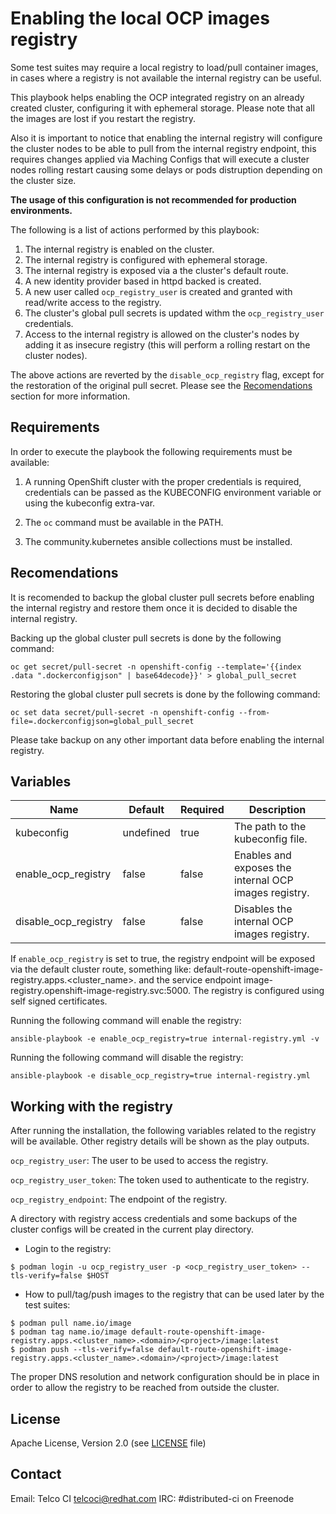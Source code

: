 # Enabling the local OCP images registry

Some test suites may require a local registry to load/pull container images, in cases where a registry is not available the internal registry can be useful.

This playbook helps enabling the OCP integrated registry on an already created cluster, configuring it with ephemeral storage. Please note that all the images are lost if you restart the registry.

Also it is important to notice that enabling the internal registry will configure the cluster nodes to be able to pull from the internal registry endpoint, this requires changes applied via Maching Configs that will execute a cluster nodes rolling restart causing some delays or pods distruption depending on the cluster size.

**The usage of this configuration is not recommended for production environments.**

The following is a list of actions performed by this playbook:
1. The internal registry is enabled on the cluster.
1. The internal registry is configured with ephemeral storage.
1. The internal registry is exposed via a the cluster's default route.
1. A new identity provider based in httpd backed is created.
1. A new user called `ocp_registry_user` is created and granted with read/write access to the registry.
1. The cluster's global pull secrets is updated withm the `ocp_registry_user` credentials.
1. Access to the internal registry is allowed on the cluster's nodes by adding it as insecure registry (this will perform a rolling restart on the cluster nodes).

The above actions are reverted by the `disable_ocp_registry` flag, except for the restoration of the original pull secret. Please see the [Recomendations](#recomendations) section for more information.

## Requirements

In order to execute the playbook the following requirements must be available:

1. A running OpenShift cluster with the proper credentials is required, credentials can be passed as the KUBECONFIG environment variable or using the kubeconfig extra-var.

1. The `oc` command must be available in the PATH.

1. The community.kubernetes ansible collections must be installed.

## Recomendations

It is recomended to backup the global cluster pull secrets before enabling the internal registry and restore them once it is decided to disable the internal registry.

Backing up the global cluster pull secrets is done by the following command:

```ShellSession
oc get secret/pull-secret -n openshift-config --template='{{index .data ".dockerconfigjson" | base64decode}}' > global_pull_secret
```

Restoring the global cluster pull secrets is done by the following command:
```ShellSession
oc set data secret/pull-secret -n openshift-config --from-file=.dockerconfigjson=global_pull_secret
```

Please take backup on any other important data before enabling the internal registry.

## Variables
Name                               | Default                        | Required                          | Description
---------------------------------- | -------------------------------|---------------------------------- | -------------------------------------------------------------
kubeconfig                         | undefined                      | true                              | The path to the kubeconfig file.
enable_ocp_registry                | false                          | false                             | Enables and exposes the internal OCP images registry.
disable_ocp_registry               | false                          | false                             | Disables the internal OCP images registry.

If `enable_ocp_registry` is set to true, the registry endpoint will be exposed via the default cluster route, something like: default-route-openshift-image-registry.apps.<cluster_name>.<domain> and the service endpoint image-registry.openshift-image-registry.svc:5000. The registry is configured using self signed certificates.

Running the following command will enable the registry:
```ShellSession
ansible-playbook -e enable_ocp_registry=true internal-registry.yml -v
```

Running the following command will disable the registry:
```ShellSession
ansible-playbook -e disable_ocp_registry=true internal-registry.yml
```

## Working with the registry

After running the installation, the following variables related to the registry will be available. Other registry details will be shown as the play outputs.

`ocp_registry_user`: The user to be used to access the registry.

`ocp_registry_user_token`: The token used to authenticate to the registry.

`ocp_registry_endpoint`: The endpoint of the registry.

A directory with registry access credentials and some backups of the cluster configs will be created in the current play directory.

- Login to the registry:
```ShellSession
$ podman login -u ocp_registry_user -p <ocp_registry_user_token> --tls-verify=false $HOST
```

- How to pull/tag/push images to the registry that can be used later by the test suites:
```ShellSession
$ podman pull name.io/image
$ podman tag name.io/image default-route-openshift-image-registry.apps.<cluster_name>.<domain>/<project>/image:latest
$ podman push --tls-verify=false default-route-openshift-image-registry.apps.<cluster_name>.<domain>/<project>/image:latest
```

The proper DNS resolution and network configuration should be in place in order to allow the registry to be reached from outside the cluster.

## License

Apache License, Version 2.0 (see [LICENSE](../../LICENSE) file)

## Contact

Email: Telco CI <telcoci@redhat.com>
IRC: #distributed-ci on Freenode
